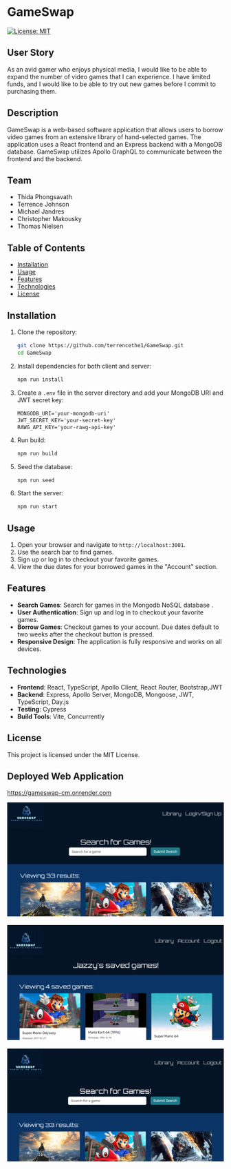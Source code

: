 # GameSwap
[![License: MIT](https://img.shields.io/badge/License-MIT-yellow.svg)](https://opensource.org/licenses/MIT)


## User Story
As an avid gamer who enjoys physical media, I would like to be able to expand the number of video games that I can experience. I have limited funds, and I would like to be able to try out new games before I commit to purchasing them.
 

## Description   
GameSwap is a web-based software application that allows users to borrow video games from an extensive library of hand-selected games. The application uses a React frontend and an Express backend with a MongoDB database. GameSwap utilizes Apollo GraphQL to communicate between the frontend and the backend.

## Team
- Thida Phongsavath
- Terrence Johnson
- Michael Jandres
- Christopher Makousky
- Thomas Nielsen


## Table of Contents

- [Installation](#installation)
- [Usage](#usage)
- [Features](#features)
- [Technologies](#technologies)
- [License](#license)

## Installation

1. Clone the repository:
    ```sh
    git clone https://github.com/terrencethe1/GameSwap.git
    cd GameSwap
    ```

2. Install dependencies for both client and server:
    ```sh
    npm run install
    ```

3. Create a `.env` file in the server directory and add your MongoDB URI and JWT secret key:
    ```env
    MONGODB_URI='your-mongodb-uri'
    JWT_SECRET_KEY='your-secret-key'
    RAWG_API_KEY='your-rawg-api-key'

4. Run build:
    ```sh
    npm run build

5. Seed the database:
    ```sh
    npm run seed

6. Start the server:
    ```sh
    npm run start
    ```

## Usage

1. Open your browser and navigate to `http://localhost:3001`.
2. Use the search bar to find games.
3. Sign up or log in to checkout your favorite games.
4. View the due dates for your borrowed games in the "Account" section.

## Features

- **Search Games**: Search for games in the Mongodb NoSQL database .
- **User Authentication**: Sign up and log in to checkout your favorite games.
- **Borrow Games**: Checkout games to your account. Due dates default to two weeks after the checkout button is pressed.
- **Responsive Design**: The application is fully responsive and works on all devices.


## Technologies

- **Frontend**: React, TypeScript, Apollo Client, React Router, Bootstrap,JWT
- **Backend**: Express, Apollo Server, MongoDB, Mongoose, JWT, TypeScript, Day.js
- **Testing**: Cypress
- **Build Tools**: Vite, Concurrently

## License

This project is licensed under the MIT License.

## Deployed Web Application   
https://gameswap-cm.onrender.com

![GameSwap](./client/images/screenshot1.png)<br><br>
![GameSwap](./client/images/screenshot2.png) <br><br>
![GameSwap](./client/images/screenshot3.png) 




